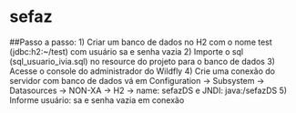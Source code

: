 # sefaz

##Passo a passo:
	1) Criar um banco de dados no H2 com o nome test (jdbc:h2:~/test) com usuário sa e senha vazia
	2) Importe o sql (sql_usuario_ivia.sql) no resource do projeto para o banco de dados
	3) Acesse o console do administrador do Wildfly
	4) Crie uma conexão do servidor com banco de dados vá em Configuration -> Subsystem -> Datasources -> NON-XA -> H2 -> name: sefazDS e JNDI: java:/sefazDS
	5) Informe usuário: sa e senha vazia em conexão
 
	
	
	
